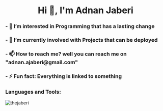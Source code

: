 <h1 align="center">Hi 👋, I'm Adnan Jaberi</h1>
<h3>- 👀 I’m interested in Programming that has a lasting change</h3>
<h3>- 🌱 I’m currently involved with Projects that can be deployed</h3>
<h3>- 📫 How to reach me? well you can reach me on "adnan.ajaberi@gmail.com"</h3>
<h3>- ⚡ Fun fact: Everything is linked to something</h3>

<h3 align="left">Languages and Tools:</h3>

<p><img align="left" src="https://github-readme-stats.vercel.app/api/top-langs?username=thejaberi&show_icons=true&locale=en&layout=compact" alt="thejaberi" /></p>
